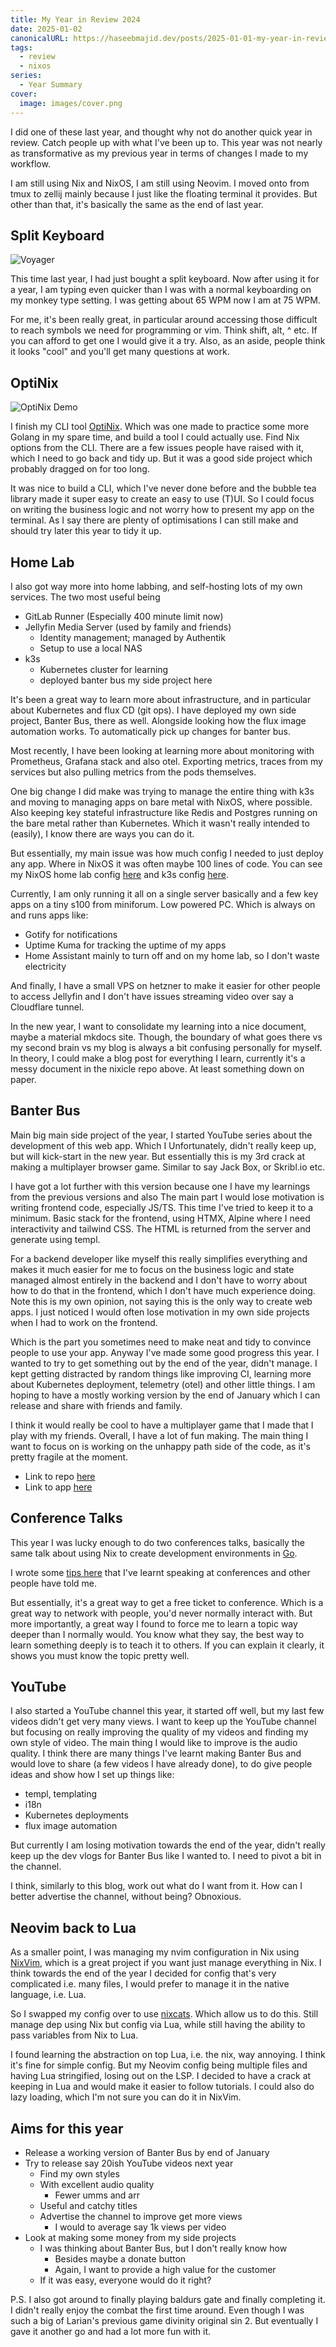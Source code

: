 ```yaml
---
title: My Year in Review 2024
date: 2025-01-02
canonicalURL: https://haseebmajid.dev/posts/2025-01-01-my-year-in-review-2024
tags:
  - review
  - nixos
series:
  - Year Summary
cover:
  image: images/cover.png
---
```


I did one of these last year, and thought why not do another quick year in review. Catch people up with what I've been
up to. This year was not nearly as transformative as my previous year in terms of changes I made to my workflow.

I am still using Nix and NixOS, I am still using Neovim. I moved onto from tmux to zellij mainly because I just like
the floating terminal it provides. But other than that, it's basically the same as the end of last year.

## Split Keyboard

![Voyager](images/voyager.png)

This time last year, I had just bought a split keyboard. Now after using it for a year, I am typing even quicker than
I was with a normal keyboarding on my monkey type setting. I was getting about 65 WPM now I am at 75 WPM.

For me, it's been really great, in particular around accessing those difficult to reach symbols we need for programming or vim.
Think shift, alt, ^ etc. If you can afford to get one I would give it a try.
Also, as an aside, people think it looks "cool" and you'll get many questions at work.

## OptiNix

![OptiNix Demo](images/optinix_demo.gif)

I finish my CLI tool [OptiNix](https://gitlab.com/hmajid2301/optinix). Which was one made to practice some more Golang
in my spare time, and build a tool I could actually use. Find Nix options from the CLI. There are a few issues
people have raised with it, which I need to go back and tidy up. But it was a good side project which probably
dragged on for too long.

It was nice to build a CLI, which I've never done before and the bubble tea library made it super easy to create
an easy to use (T)UI. So I could focus on writing the business logic and not worry how to present my app on the
terminal. As I say there are plenty of optimisations I can still make and should try later this year to tidy it up.

## Home Lab

I also got way more into home labbing, and self-hosting lots of my own services. The two most useful being

- GitLab Runner (Especially 400 minute limit now)
- Jellyfin Media Server (used by family and friends)
  - Identity management; managed by Authentik
  - Setup to use a local NAS
- k3s
  - Kubernetes cluster for learning
  - deployed banter bus my side project here

It's been a great way to learn more about infrastructure, and in particular about Kubernetes and flux CD (git ops).
I have deployed my own side project, Banter Bus, there as well. Alongside looking how the flux image automation works.
To automatically pick up changes for banter bus.

Most recently, I have been looking at learning more about monitoring with Prometheus, Grafana stack and also otel.
Exporting metrics, traces from my services but also pulling metrics from the pods themselves.

One big change I did make was trying to manage the entire thing with k3s and moving to managing apps on bare metal
with NixOS, where possible. Also keeping key stateful infrastructure like Redis and Postgres running on the bare metal
rather than Kubernetes. Which it wasn't really intended to (easily), I know there are ways you can do it.

But essentially, my main issue was how much config I needed to just deploy any app. Where in NixOS it was often maybe
100 lines of code. You can see my NixOS home lab config [here](https://gitlab.com/hmajid2301/nixicle/-/blob/main/systems/x86_64-linux/ms01/default.nix?ref_type=heads) and k3s config [here](https://gitlab.com/hmajid2301/k3s-config).

Currently, I am only running it all on a single server basically and a few key apps on a tiny s100 from miniforum.
Low powered PC. Which is always on and runs apps like:

- Gotify for notifications
- Uptime Kuma for tracking the uptime of my apps
- Home Assistant mainly to turn off and on my home lab, so I don't waste electricity

And finally, I have a small VPS on hetzner to make it easier for other people to access Jellyfin and I don't
have issues streaming video over say a Cloudflare tunnel.

In the new year, I want to consolidate my learning into a nice document, maybe a material mkdocs site.
Though, the boundary of what goes there vs my second brain vs my blog is always a bit confusing personally for myself.
In theory, I could make a blog post for everything I learn, currently it's a messy document in the nixicle repo
above. At least something down on paper.

## Banter Bus

Main big main side project of the year, I started YouTube series about the development of this web app. Which I
Unfortunately, didn't really keep up, but will kick-start in the new year. But essentially this is my 3rd crack at
making a multiplayer browser game. Similar to say Jack Box, or Skribl.io etc.

I have got a lot further with this version because one I have my learnings from the previous versions and also
The main part I would lose motivation is writing frontend code, especially JS/TS. This time I've tried to keep it to
a minimum. Basic stack for the frontend, using HTMX, Alpine where I need interactivity and tailwind CSS.
The HTML is returned from the server and generate using templ.

For a backend developer like myself this really simplifies everything and makes it much easier for me to focus on the
business logic and state managed almost entirely in the backend and I don't have to worry about how to do that in the
frontend, which I don't have much experience doing. Note this is my own opinion, not saying this is the only way to
create web apps. I just noticed I would often lose motivation in my own side projects when I had to work on the
frontend.

Which is the part you sometimes need to make neat and tidy to convince people to use your app. Anyway I've made some
good progress this year. I wanted to try to get something out by the end of the year, didn't manage. I kept getting
distracted by random things like improving CI, learning more about Kubernetes deployment, telemetry (otel) and other
little things. I am hoping to have a mostly working version by the end of January which I can release and share with
friends and family.

I think it would really be cool to have a multiplayer game that I made that I play with my friends. Overall, I have
a lot of fun making. The main thing I want to focus on is working on the unhappy path side of the code, as it's pretty
fragile at the moment.

- Link to repo [here](https://gitlab.com/hmajid2301/banterbus)
- Link to app [here](https://banterbus.games/)

## Conference Talks

This year I was lucky enough to do two conferences talks, basically the same talk about using Nix to create
development environments in [Go](https://www.youtube.com/watch?v=bdGfn_ihHOk&list=PLSCmmmcxRB6DilKhSz09JL9F4CVl7Vyd3&index=4).

I wrote some [tips here](/posts/2024-12-15-speaking-tips-i-ve-learnt/) that I've learnt speaking at conferences
and other people have told me.

But essentially, it's a great way to get a free ticket to conference. Which is a great way to network with people, you'd
never normally interact with. But more importantly, a great way I found to force me to learn a topic way deeper
than I normally would. You know what they say, the best way to learn something deeply is to teach it to others. If you
can explain it clearly, it shows you must know the topic pretty well.

## YouTube

I also started a YouTube channel this year, it started off well, but my last few videos didn't get very many views.
I want to keep up the YouTube channel but focusing on really improving the quality of my videos and finding my
own style of video. The main thing I would like to improve is the audio quality. I think there are many things I've
learnt making Banter Bus and would love to share (a few videos I have already done), to do give people ideas and show
how I set up things like:

- templ, templating
- i18n
- Kubernetes deployments
- flux image automation

But currently I am losing motivation towards the end of the year, didn't really keep up the dev vlogs for Banter Bus
like I wanted to. I need to pivot a bit in the channel.

I think, similarly to this blog, work out what do I want from it. How can I better advertise the channel, without being?
Obnoxious.

## Neovim back to Lua

As a smaller point, I was managing my nvim configuration in Nix using [NixVim](https://github.com/nix-community/nixvim), which is a great project if you want
just manage everything in Nix. I think towards the end of the year I decided for config that's very complicated i.e.
many files, I would prefer to manage it in the native language, i.e. Lua.

So I swapped my config over to use [nixcats](https://github.com/BirdeeHub/nixCats-nvim). Which allow us to do
this. Still manage dep using Nix but config via Lua, while still having the ability to pass variables from Nix to Lua.

I found learning the abstraction on top Lua, i.e. the nix, way annoying. I think it's fine for simple config. But
my Neovim config being multiple files and having Lua stringified, losing out on the LSP. I decided to have a crack
at keeping in Lua and would make it easier to follow tutorials. I could also do lazy loading, which I'm not sure you
can do it in NixVim.

## Aims for this year

- Release a working version of Banter Bus by end of January
- Try to release say 20ish YouTube videos next year
  - Find my own styles
  - With excellent audio quality
    - Fewer umms and arr
  - Useful and catchy titles
  - Advertise the channel to improve get more views
    - I would to average say 1k views per video
- Look at making some money from my side projects
  - I was thinking about Banter Bus, but I don't really know how
    - Besides maybe a donate button
    - Again, I want to provide a high value for the customer
  - If it was easy, everyone would do it right?

P.S. I also got around to finally playing baldurs gate and finally completing it. I didn't really enjoy the combat
the first time around. Even though I was such a big of Larian's previous game divinity original sin 2. But eventually
I gave it another go and had a lot more fun with it.

